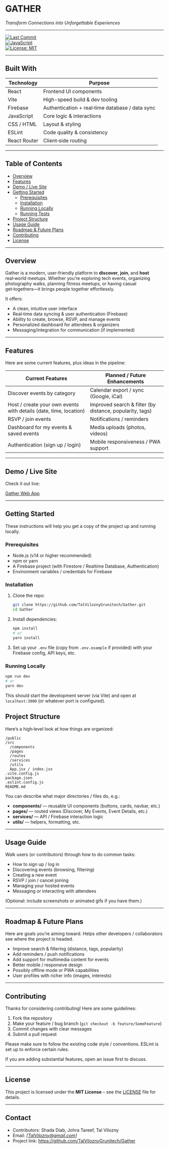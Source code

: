 # GATHER

_Transform Connections into Unforgettable Experiences_

---

[![Last Commit](https://img.shields.io/github/last-commit/TalViloznyGrunitech/Gather)](https://github.com/TalViloznyGrunitech/Gather/commits/main)  
[![JavaScript](https://img.shields.io/github/languages/top/TalViloznyGrunitech/Gather)](https://github.com/TalViloznyGrunitech/Gather)  
[![License: MIT](https://img.shields.io/github/license/TalViloznyGrunitech/Gather)](./LICENSE)

---

## Built With

| Technology   | Purpose                                         |
| ------------ | ----------------------------------------------- |
| React        | Frontend UI components                          |
| Vite         | High-speed build & dev tooling                  |
| Firebase     | Authentication + real‑time database / data sync |
| JavaScript   | Core logic & interactions                       |
| CSS / HTML   | Layout & styling                                |
| ESLint       | Code quality & consistency                      |
| React Router | Client‑side routing                             |

---

## Table of Contents

- [Overview](#overview)
- [Features](#features)
- [Demo / Live Site](#demo--live‑site)
- [Getting Started](#getting‑started)
  - [Prerequisites](#prerequisites)
  - [Installation](#installation)
  - [Running Locally](#running‑locally)
  - [Running Tests](#running‑tests)
- [Project Structure](#project‑structure)
- [Usage Guide](#usage‑guide)
- [Roadmap & Future Plans](#roadmap‑future‑plans)
- [Contributing](#contributing)
- [License](#license)

---

## Overview

Gather is a modern, user‐friendly platform to **discover**, **join**, and **host** real‑world meetups. Whether you’re exploring tech events, organizing photography walks, planning fitness meetups, or having casual get‑togethers—it brings people together effortlessly.

It offers:

- A clean, intuitive user interface
- Real‑time data syncing & user authentication (Firebase)
- Ability to create, browse, RSVP, and manage events
- Personalized dashboard for attendees & organizers
- Messaging/integration for communication (if implemented)

---

## Features

Here are some current features, plus ideas in the pipeline:

| Current Features                                                  | Planned / Future Enhancements                            |
| ----------------------------------------------------------------- | -------------------------------------------------------- |
| Discover events by category                                       | Calendar export / sync (Google, iCal)                    |
| Host / create your own events with details (date, time, location) | Improved search & filter (by distance, popularity, tags) |
| RSVP / join events                                                | Notifications / reminders                                |
| Dashboard for my events & saved events                            | Media uploads (photos, videos)                           |
| Authentication (sign up / login)                                  | Mobile responsiveness / PWA support                      |

---

## Demo / Live Site

Check it out live:

[Gather Web App](https://gathergroupproject.vercel.app)

---

## Getting Started

These instructions will help you get a copy of the project up and running locally.

### Prerequisites

- Node.js (v14 or higher recommended)
- npm or yarn
- A Firebase project (with Firestore / Realtime Database, Authentication)
- Environment variables / credentials for Firebase

### Installation

1. Clone the repo:

   ```bash
   git clone https://github.com/TalViloznyGrunitech/Gather.git
   cd Gather
   ```

2. Install dependencies:

   ```bash
   npm install
   # or
   yarn install
   ```

3. Set up your `.env` file (copy from `.env.example` if provided) with your Firebase config, API keys, etc.

### Running Locally

```bash
npm run dev
# or
yarn dev
```

This should start the development server (via Vite) and open at `localhost:3000` (or whatever port is configured).

## Project Structure

Here’s a high‑level look at how things are organized:

```
/public
/src
  /components
  /pages
  /routes
  /services
  /utils
  App.jsx / index.jsx
.vite.config.js
package.json
.eslint.config.js
README.md
```

You can describe what major directories / files do, e.g.:

- **components/** — reusable UI components (buttons, cards, navbar, etc.)
- **pages/** — routed views (Discover, My Events, Event Details, etc.)
- **services/** — API / Firebase interaction logic
- **utils/** — helpers, formatting, etc.

---

## Usage Guide

Walk users (or contributors) through how to do common tasks:

- How to sign up / log in
- Discovering events (browsing, filtering)
- Creating a new event
- RSVP / join / cancel joining
- Managing your hosted events
- Messaging or interacting with attendees

(Optional: include screenshots or animated gifs if you have them.)

---

## Roadmap & Future Plans

Here are goals you’re aiming toward. Helps other developers / collaborators see where the project is headed.

- Improve search & filtering (distance, tags, popularity)
- Add reminders / push notifications
- Add support for multimedia content for events
- Better mobile / responsive design
- Possibly offline mode or PWA capabilities
- User profiles with richer info (images, interests)

---

## Contributing

Thanks for considering contributing! Here are some guidelines:

1. Fork the repository
2. Make your feature / bug branch (`git checkout ‑b feature/SomeFeature`)
3. Commit changes with clear messages
4. Submit a pull request

Please make sure to follow the existing code style / conventions. ESLint is set up to enforce certain rules.

If you are adding substantial features, open an issue first to discuss.

---

## License

This project is licensed under the **MIT License** – see the [LICENSE](./LICENSE) file for details.

---

## Contact

- Contributors: Shada Diab, Johra Tareef, Tal Vilozny
- Email: _[TalVilozny@gmail.com]_
- Project link: https://github.com/TalViloznyGrunitech/Gather
